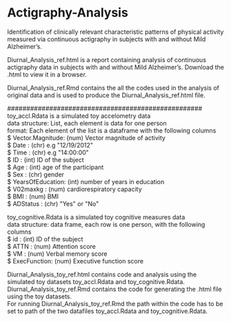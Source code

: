 # Actigraphy-Analysis
Identification of clinically relevant characteristic patterns of physical activity measured via continuous actigraphy in subjects with and without Mild Alzheimer’s.

Diurnal_Analysis_ref.html is a report containing analysis of continuous actigraphy data in subjects with and without Mild Alzheimer’s. Download the .html to view it in a browser.

Diurnal_Analysis_ref.Rmd contains the all the codes used in the analysis of original data and is used to produce the Diurnal_Analysis_ref.html file.

###################################################\
toy_accl.Rdata is a simulated toy accelometry data\
data structure: List, each element is data for one person\
format: Each element of the list is a dataframe with the following columns\
 $ Vector.Magnitude: (num)  Vector magnitude of activity\
 $ Date            : (chr)  e.g "12/19/2012" \
 $ Time            : (chr)  e.g "14:00:00" \
 $ ID              : (int)  ID of the subject\
 $ Age             : (int)  age of the participant\
 $ Sex             : (chr)  gender\
 $ YearsOfEducation: (int)  number of years in education\
 $ V02maxkg        : (num)  cardiorespiratory capacity\
 $ BMI             : (num)  BMI\
 $ ADStatus        : (chr)  "Yes" or "No"

toy_cognitive.Rdata is a simulated toy cognitive measures data\
data structure: data frame, each row is one person, with the following columns\
 $ id          : (int)  ID of the subject\
 $ ATTN        : (num)  Attention score\
 $ VM          : (num)  Verbal memory score\
 $ ExecFunction: (num)  Executive function score

Diurnal_Analysis_toy_ref.html contains code and analysis using the simulated toy datasets toy_accl.Rdata and toy_cognitive.Rdata.\
Diurnal_Analysis_toy_ref.Rmd contains the code for generating the .html file using the toy datasets. \
For running Diurnal_Analysis_toy_ref.Rmd the path within the code has to be set to path of the two datafiles toy_accl.Rdata and toy_cognitive.Rdata.
